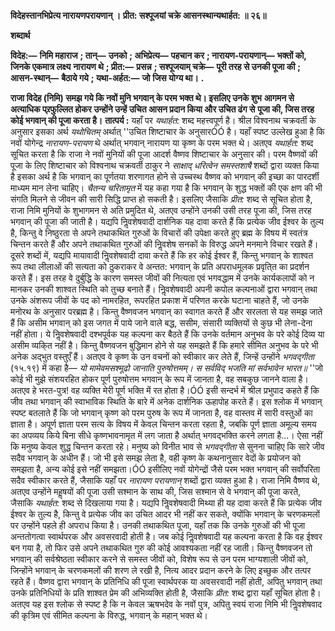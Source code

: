 **विदेहस्तानभिप्रेत्य नारायणपरायणान् ।** **प्रीत: सश्पूजयां चक्रे आसनस्थान्यथार्हत: ॥ २६॥** 

**शब्दार्थ** 

**विदेह:—** **निमि महाराज** **; तान्—** **उनको** **; अभिप्रेत्य—** **पहचान कर** **; नारायण-परायणान्—** **भक्तों को, जिनके एकमात्र लक्ष्य** **नारायण थे** **; प्रीत:—** **प्रसन्न** **; सश्पूजयाम् चक्रे—** **पूरी तरह से उनकी पूजा की** **; आसन-स्थान्—** **बैठाये गये** **; यथा-अर्हत:—** **जो** **जिस योग्य था।** **.** 

**राजा विदेह (निमि) समझ गये कि नवों मुनि भगवान् के परम भक्त थे। इसलिए उनके शुभ** **आगमन से अत्याधिक प्र्रफुल्लित होकर उन्होंने उन्हें उचित आसन प्रदान किया और उचित ढंग से** **पूजा की, जिस तरह कोई भगवान् की पूजा करता है।** **तात्पर्य :** यहाँ पर *यथार्हत:* शब्द महत्त्वपूर्ण है। श्रील विश्वनाथ चक्रवर्ती के अनुसार इसका अर्थ *यथोचितम्* अर्थात् ''उचित शिष्टाचार के अनुसारÓÓ है। यहाँ स्पष्ट उल्लेख हुआ है कि नवों योगेन्द्र *नारायण-परायण* थे अर्थात् भगवान् नारायण या कृष्ण के परम भक्त थे। अतएव *यथार्हत:* शब्द सूचित करता है कि राजा ने नवों मुनियों की पूजा आदर्श वैष्णव शिष्टाचार के अनुसार की। परम वैष्णवों की पूजा के लिए शिष्टाचार को विश्वनाथ चक्रवर्ती ठाकुर ने *साक्षाद् धरित्वेन समस्तशाषै* शब्दों द्वारा व्यक्त किया है इसका अर्थ है कि भगवान् का पूर्णतया शरणागत होने से उच्चस्थ वैष्णव को भगवान् की इच्छा का पारदर्शी माध्यम मान लेना चाहिए। *चैतन्य चरितामृत* में यह कहा गया है कि भगवान् के शुद्ध भक्तों की एक क्षण की भी संगति मिलने से जीवन की सारी सिद्धि प्राप्त हो सकती है। इसलिए जैसाकि *प्रीत:* शब्द से सूचित होता है, राजा निमि मुनियों के शुभागमन से अति प्रमुदित थे, अतएव उन्होंने उनकी उसी तरह पूजा की, जिस तरह भगवान् की पूजा की जाती है। यद्यपि निॢवशेषवादी दार्शनिक यह दावा करते हैं कि प्रत्येक जीव ईश्वर के तुल्य है, किन्तु वे निष्ठुरता से अपने तथाकथित गुरुओं के विचारों की उपेक्षा करते हुए ब्रह्म के विषय में स्वतंत्र चिन्तन करते हैं और अपने तथाकथित गुरुओं की निॢवशेष सनकों के विरुद्ध अपने मनमाने विचार रखते हैं। दूसरे शब्दों में, यद्यपि मायावादी निॢवशेषवादी दावा करते हैं कि हर कोई ईश्वर हैं, किन्तु भगवान् के शाश्वत रूप तथा लीलाओं की सत्यता को ठुकराकर वे अन्तत: भगवान् के प्रति अपराधमूलक प्रवृति्त का प्रदर्शन करते हैं। इस तरह वे दुर्बुद्धि के कारण समस्त जीवों की नित्यता एवं भगवद्धाम में उनके कार्यकलापों को न मानकर उनकी शाश्वत स्थिति को तुच्छ बनाते हैं। निॢवशेषवादी अपनी कपोल कल्पनाओं द्वारा भगवान् तथा उनके अंशरूप जीवों के पद को नामरहित, रूपरहित प्रकाश में परिणत करके घटाना चाहते हैं, जो उनके मनोरथ के अनुसार परब्रह्म है। किन्तु वैष्णवजन भगवान् का स्वागत करते हैं और सरलता से यह समझ जाते हैं कि असीम भगवान् को इस जगत में पाये जाने वाले बद्ध, ससीम, संसारी व्यक्तियों से कुछ भी लेना-देना नहीं होता। ये निॢवशेषवादी दश्भपूर्वक यह कल्पना कर बैठते हैं कि उनके वर्तमान अनुभव के परे कोई दिव्य या असीम व्यकि्त नहीं है। किन्तु वैष्णवजन बुद्धिमान होने से यह समझते हैं कि हमारे सीमित अनुभव के परे भी अनेक अद्भुत वस्तुएँ हैं। अतएव वे कृष्ण के उन वचनों को स्वीकार कर लेते हैं, जिन्हें उन्होंने *भगवद्गीता* (१५.१९) में कहा है— *यो मामेवमसश्मूढो जानाति पुरुषोत्तमम्।* *स सर्वविद् भजति मां सर्वभावेन भारत॥* ''जो कोई भी मुझे संशयरहित होकर पूर्ण पुरुषोत्तम भगवान् के रूप में जानता है, वह सबकुछ जानने वाला है। अतएव हे भरत-पुत्र! वह व्यक्ति मेरी पूर्ण भक्ति में रत होता है।ÓÓ इसी सन्दर्भ में श्रील प्रभुपाद कहते हैं कि जीव तथा भगवान् की स्वाभाविक स्थिति के बारे में अनेक दार्शनिक ऊहापोह करते हैं। इस श्लोक में भगवान् स्पष्ट बतलाते हैं कि जो भगवान् कृष्ण को परम पुरुष के रूप में जानता है, वह वास्तव में सारी वस्तुओं का ज्ञाता है। अपूर्ण ज्ञाता परम सत्य के विषय में केवल चिन्तन करता रहता है, जबकि पूर्ण ज्ञाता अमूल्य समय का अपव्यय किये बिना सीधे कृष्णभावनामृत में लग जाता है अर्थात् भगवद्भक्ति करने लगता है...। ऐसा नहीं कि मनुष्य केवल शुद्ध चिन्तन करता रहे। मनुष्य को विनीत भाव से *भगवद्गीता* से सुनना चाहिए कि सारे जीव सदैव भगवान् के अधीन हैं। जो भी इसे समझ लेता है, वही कृष्ण के कथनानुसार वेदों के प्रयोजन को समझता है, अन्य कोई इसे नहीं समझता।ÓÓ इसीलिए नवों योगेन्द्रों जैसे परम भक्त भगवान् की सर्वोपरिता सदैव स्वीकार करते हैं, जैसाकि यहाँ पर *नारायण परायणान्* शब्दों द्वारा व्यक्त हुआ है। राजा निमि वैष्णव थे, अतएव उन्होंने महॢषयों की पूजा उसी सश्मान के साथ की, जिस सश्मान से वे भगवान् की पूजा करते, जैसाकि *यथार्हत:* शब्द से दिखलाया गया है। यद्यपि निॢवशेषवादी मिथ्या ही यह दावा करते हैं कि प्रत्येक जीव ईश्वर के तुल्य है, किन्तु वे प्रत्येक जीव का उचित आदर भी नहीं कर सकते, क्योंकि भगवान् के चरणकमलों पर उन्होंने पहले ही अपराध किया है। उनकी तथाकथित पूजा, यहाँ तक कि उनके गुरुओं की भी पूजा अन्ततोगत्वा स्वार्थपरक और अवसरवादी होती है। जब कोई निॢवशेषवादी यह कल्पना करता है कि वह ईश्वर बन गया है, तो फिर उसे अपने तथाकथित गुरु की कोई आवश्यकता नहीं रह जाती। किन्तु वैष्णवजन तो भगवान् की सर्वश्रेष्ठता स्वीकार करने से समस्त जीवों को, विशेष रूप से उन परम भाग्यशाली जीवों को, जिन्होंने भगवान् के चरणकमलों की शरण ले रखी है, नित्य आदर प्रदान करने के लिए इच्छुक और तत्पर रहते हैं। वैष्णव द्वारा भगवान् के प्रतिनिधि की पूजा स्वार्थपरक या अवसरवादी नहीं होती, अपितु भगवान् तथा उनके प्रतिनिधियों के प्रति शाश्वत प्रेम की अभिव्यक्ति होती है, जैसाकि *प्रीत:* शब्द द्वारा यहाँ सूचित होता है। अतएव यह इस श्लोक से स्पष्ट है कि न केवल ऋषभदेव के नवों पुत्र, अपितु स्वयं राजा निमि भी निॢवशेषवाद की कृत्रिम एवं सीमित कल्पना के विरुद्ध, भगवान् के महान् भक्त थे। 